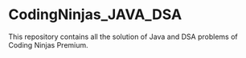 # CodingNinjas_JAVA_DSA
This repository contains all the solution of Java and DSA problems of Coding Ninjas Premium.
